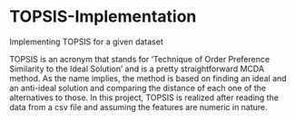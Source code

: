 # TOPSIS-Implementation
Implementing TOPSIS for a given dataset

TOPSIS is an acronym that stands for ‘Technique of Order Preference Similarity to the Ideal Solution’ and is a pretty straightforward MCDA method. As the name implies, the method is based on finding an ideal and an anti-ideal solution and comparing the distance of each one of the alternatives to those.
In this project, TOPSIS is realized after reading the data from a csv file and assuming the features are numeric in nature.
